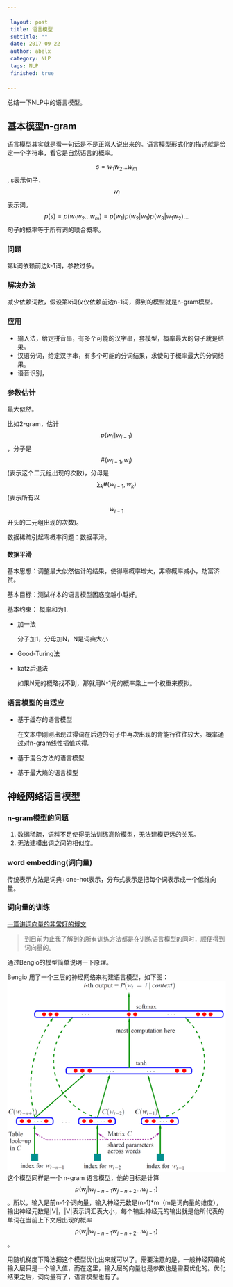 ```yaml
---
 
 layout: post
 title: 语言模型
 subtitle: ""
 date: 2017-09-22 
 author: abelx 
 category: NLP
 tags: NLP
 finished: true 
 
--- 
```


总结一下NLP中的语言模型。
## 基本模型n-gram
语言模型其实就是看一句话是不是正常人说出来的。语言模型形式化的描述就是给定一个字符串，看它是自然语言的概率。

$$s=w_1w_2...w_m$$,
s表示句子，$$w_i$$表示词。
$$p(s)=p(w_1w_2...w_m)=p(w_1)p(w_2|w_1)p(w_3|w_1w_2)...$$
句子的概率等于所有词的联合概率。
### 问题
第k词依赖前边k-1词，参数过多。
### 解决办法
减少依赖词数，假设第k词仅仅依赖前边n-1词，得到的模型就是n-gram模型。

### 应用
- 输入法，给定拼音串，有多个可能的汉字串，套模型，概率最大的句子就是结果。
- 汉语分词，给定汉字串，有多个可能的分词结果，求使句子概率最大的分词结果。
- 语音识别，

### 参数估计
最大似然。

比如2-gram，估计$$p(w_i\|w_{i-1})$$，分子是$$\#(w_{i-1}, w_i)$$(表示这个二元组出现的次数)，分母是$$\sum_k\#(w_{i-1}, w_k)$$(表示所有以$$w_{i-1}$$开头的二元组出现的次数)。

数据稀疏引起零概率问题：数据平滑。

#### 数据平滑
基本思想：调整最大似然估计的结果，使得零概率增大，非零概率减小，劫富济贫。

基本目标：测试样本的语言模型困惑度越小越好。

基本约束： 概率和为1.

- 加一法

	分子加1，分母加N，N是词典大小
- Good-Turing法
- katz后退法

	如果N元的概略找不到，那就用N-1元的概率乘上一个权重来模拟。

### 语言模型的自适应
- 基于缓存的语言模型

	在文本中刚刚出现过得词在后边的句子中再次出现的肯能行往往较大。概率通过对n-gram线性插值求得。
- 基于混合方法的语言模型
- 基于最大熵的语言模型

## 神经网络语言模型
### n-gram模型的问题
1. 数据稀疏，语料不足使得无法训练高阶模型，无法建模更远的关系。
2. 无法建模出词之间的相似度。

### word embedding(词向量)
传统表示方法是词典+one-hot表示，分布式表示是把每个词表示成一个低维向量。

### 词向量的训练
[一篇讲词向量的非常好的博文](http://licstar.net/archives/328)
> 到目前为止我了解到的所有训练方法都是在训练语言模型的同时，顺便得到词向量的。

通过Bengio的模型简单说明一下原理。

Bengio 用了一个三层的神经网络来构建语言模型，如下图：
![img-w0](/img/bengio.png)
这个模型同样是一个 n-gram 语言模型，他的目标是计算$$p(w_j|w_{j-n+1}w_{j-n+2}...w_{j-1})$$。所以，输入是前n-1个词向量，输入神经元数是(n-1)*m（m是词向量的维度），输出神经元数是|V|，|V|表示词汇表大小，每个输出神经元的输出就是他所代表的单词在当前上下文后出现的概率$$p(w_j|w_{j-n+1}w_{j-n+2}...w_{j-1})$$。

用随机梯度下降法把这个模型优化出来就可以了。需要注意的是，一般神经网络的输入层只是一个输入值，而在这里，输入层的向量也是参数也是需要优化的。优化结束之后，词向量有了，语言模型也有了。




